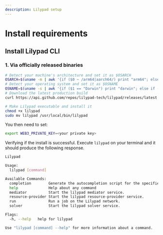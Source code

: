 ```yaml
---
description: Lilypad setup
---
```


# Install requirements

## Install Lilypad CLI

### 1. Via officially released binaries

```bash
# Detect your machine's architecture and set it as $OSARCH
OSARCH=$(uname -m | awk '{if ($0 ~ /arm64|aarch64/) print "arm64"; else if ($0 ~ /x86_64|amd64/) print "amd64"; else print "unsupported_arch"}') && export OSARCH;
# Detect your operating system and set it as $OSNAME
OSNAME=$(uname -s | awk '{if ($1 == "Darwin") print "darwin"; else if ($1 == "Linux") print "linux"; else print "unsupported_os"}') && export OSNAME;
# Download the latest production build
curl https://api.github.com/repos/lilypad-tech/lilypad/releases/latest | grep "browser_download_url.*lilypad-$OSNAME-$OSARCH" | cut -d : -f 2,3 | tr -d \" | wget -qi - -O lilypad

# Make Lilypad executable and install it
chmod +x lilypad
sudo mv lilypad /usr/local/bin/lilypad
```

You then need to set:

```bash
export WEB3_PRIVATE_KEY=<your private key>
```

Verifying if the install is successful. Execute `lilypad` on your terminal and it should produce the following response.

```bash
Lilypad

Usage:
  lilypad [command]

Available Commands:
  completion        Generate the autocompletion script for the specified shell
  help              Help about any command
  mediator          Start the lilypad mediator service.
  resource-provider Start the lilypad resource-provider service.
  run               Run a job on the Lilypad network.
  solver            Start the lilypad solver service.

Flags:
  -h, --help   help for lilypad

Use "lilypad [command] --help" for more information about a command.
```
